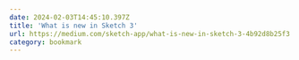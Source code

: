 ```yaml
---
date: 2024-02-03T14:45:10.397Z
title: 'What is new in Sketch 3'
url: https://medium.com/sketch-app/what-is-new-in-sketch-3-4b92d8b25f3
category: bookmark
---
```

